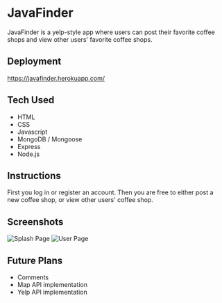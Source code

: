 # JavaFinder

JavaFinder is a yelp-style app where users can post their favorite coffee shops and view other users' favorite coffee shops.

## Deployment

https://javafinder.herokuapp.com/

## Tech Used

* HTML
* CSS
* Javascript
* MongoDB / Mongoose
* Express
* Node.js

## Instructions

First you log in or register an account. Then you are free to either post a new coffee shop, or view other users' coffee shop.

## Screenshots

![Splash Page](https://i.imgur.com/hCqcB38.png)
![User Page](https://i.imgur.com/ZpkccoX.png)

## Future Plans

* Comments
* Map API implementation
* Yelp API implementation

